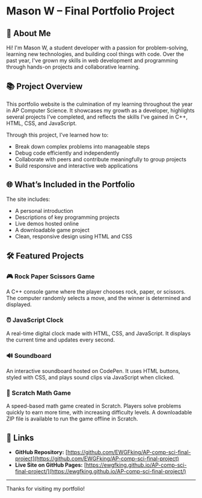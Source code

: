 # Mason W – Final Portfolio Project

## 👋 About Me

Hi! I'm Mason W, a student developer with a passion for problem-solving, learning new technologies, and building cool things with code. Over the past year, I've grown my skills in web development and programming through hands-on projects and collaborative learning.

## 📚 Project Overview

This portfolio website is the culmination of my learning throughout the year in AP Computer Science. It showcases my growth as a developer, highlights several projects I’ve completed, and reflects the skills I’ve gained in C++, HTML, CSS, and JavaScript.

Through this project, I’ve learned how to:
- Break down complex problems into manageable steps
- Debug code efficiently and independently
- Collaborate with peers and contribute meaningfully to group projects
- Build responsive and interactive web applications

## 🌐 What’s Included in the Portfolio

The site includes:
- A personal introduction
- Descriptions of key programming projects
- Live demos hosted online
- A downloadable game project
- Clean, responsive design using HTML and CSS

## 🛠️ Featured Projects

### 🎮 Rock Paper Scissors Game
A C++ console game where the player chooses rock, paper, or scissors. The computer randomly selects a move, and the winner is determined and displayed.

### ⏰ JavaScript Clock
A real-time digital clock made with HTML, CSS, and JavaScript. It displays the current time and updates every second.

### 🔊 Soundboard
An interactive soundboard hosted on CodePen. It uses HTML buttons, styled with CSS, and plays sound clips via JavaScript when clicked.

### 🧮 Scratch Math Game
A speed-based math game created in Scratch. Players solve problems quickly to earn more time, with increasing difficulty levels. A downloadable ZIP file is available to run the game offline in Scratch.

## 🔗 Links

- **GitHub Repository:** [https://github.com/EWGFking/AP-comp-sci-final-project](https://github.com/EWGFking/AP-comp-sci-final-project)
- **Live Site on GitHub Pages:** [https://ewgfking.github.io/AP-comp-sci-final-project/](https://ewgfking.github.io/AP-comp-sci-final-project/)

---

Thanks for visiting my portfolio!
